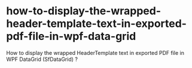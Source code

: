 # how-to-display-the-wrapped-header-template-text-in-exported-pdf-file-in-wpf-data-grid
How to display the wrapped HeaderTemplate text in exported PDF file in WPF DataGrid (SfDataGrid) ?
